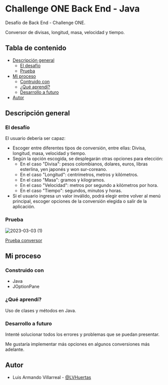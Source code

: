 # Challenge ONE Back End - Java

Desafío de Back End - Challenge ONE. 

Conversor de divisas, longitud, masa, velocidad y tiempo.

## Tabla de contenido

- [Descripción general](#descripcion-general)
  - [El desafío](#el-desafio)
  - [Prueba](#prueba)
- [Mi proceso](#mi-proceso)
  - [Contruido con](#construido-con)
  - [¿Qué aprendí?](#qué-aprendí)
  - [Desarrollo a futuro](#desarrollo-a-futuro)
- [Autor](#autor)

## Descripción general

### El desafío

El usuario debería ser capaz:

- Escoger entre diferentes tipos de conversión, entre ellas: Divisa, longitud, masa, velocidad y tiempo.
- Según la opción escogida, se desplegarán otras opciones para elección: 
  - En el caso "Divisa": pesos colombianos, dolares, euros, libras esterlina, yen japonés y won sur-coreano.
  - En el caso "Longitud": centrímetros, metros y kilómetros.
  - En el caso "Masa": gramos y kilogramos.
  - En el caso "Velocidad": metros por segundo a kilómetros por hora.
  - En el caso "Tiempo": segundos, minutos y horas.
- Si el usuario ingresa un valor inválido, podrá elegir entre volver al menú principal, escoger opciones de la conversión elegida o salir de la aplicación.

### Prueba

![2023-03-03 (1)](https://user-images.githubusercontent.com/110193230/222779299-2bfeb9a9-ace8-4c11-8161-93102a15191b.png)

[Prueba conversor](/grabacion/prueba-conversor.mkv)

## Mi proceso

### Construido con 

- Java
- JOptionPane

### ¿Qué aprendí?

Uso de clases y métodos en Java.

### Desarrollo a futuro

Intenté solucionar todos los errores y problemas que se puedan presentar.

Me gustaría implementar más opciones en algunos conversiones más adelante.

## Autor

- Luis Armando Villarreal - [@LVHuertas](https://github.com/LVHuertas/)
